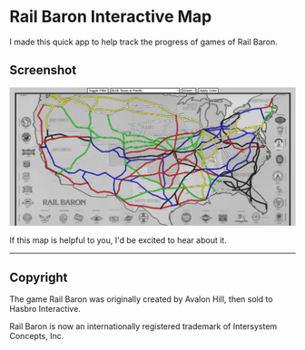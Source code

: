 # Rail Baron Interactive Map

I made this quick app to help track the progress of games of Rail Baron.

## Screenshot
![](images/screenshot-1.png)

If this map is helpful to you, I'd be excited to hear about it.

---

## Copyright

The game Rail Baron was originally created by Avalon Hill, then sold to Hasbro Interactive.

Rail Baron is now an internationally registered trademark of Intersystem Concepts, Inc.


